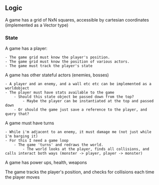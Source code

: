 ## Logic

A game has a grid of NxN squares, accessible by cartesian coordinates (implemented as a Vector type)

### State 
A game has a player:

    - The game grid must know the player's position.
    - The game grid must know the position of various actors.
    - The game must track the player's state


A game has other stateful actors (enemies, bosses)

    - A player and an enemy, and a wall etc etc can be implemented as a worldobject
    - The player must have stats available to the game
        - Should this state object be passed down from the top?
            - Maybe the player can be instantiated at the top and passed down
        - Or should the game just save a reference to the player, and query that?

A game must have turns

    - While i'm adjacent to an enemy, it must damage me (not just while i'm barging it)
    - For this I need a game loop
        - The game 'turns' and redraws the world.
            - The world looks at the player, finds all collisions, and calls interact both ways (monster -> player, player -> monster)

A game has power ups, health, weapons

The game tracks the player's position, and checks for collisions each time the player moves

